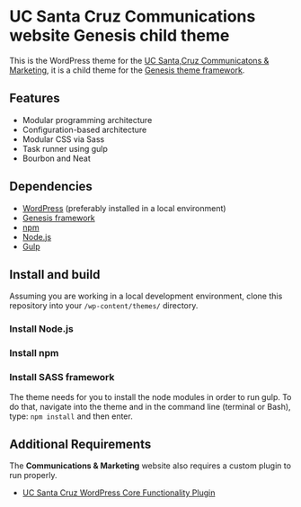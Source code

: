 # UC Santa Cruz Communications website Genesis child theme

This is the WordPress theme for the [UC Santa,Cruz Communicatons & Marketing](https://communications.ucsc.edu/), it is a child theme for the [Genesis theme framework](http://my.studiopress.com/themes/genesis/). 

## Features

- Modular programming architecture
- Configuration-based architecture
- Modular CSS via Sass
- Task runner using gulp
- Bourbon and Neat

## Dependencies

- [WordPress](https://wordpress.org/download/) (preferably installed in a local environment)
- [Genesis framework](http://my.studiopress.com/themes/genesis/)
- [npm](https://www.npmjs.com/)
- [Node.js](https://nodejs.org/en/)
- [Gulp]()

## Install and build

Assuming you are working in a local development environment, clone this repository into your `/wp-content/themes/` directory.

### Install Node.js

### Install npm

### Install SASS framework

The theme needs for you to install the node modules in order to run gulp.  To do that, navigate into the theme and in the command line (terminal or Bash), type: `npm install` and then enter.


## Additional Requirements

The **Communications & Marketing** website also requires a custom plugin to run properly. 

- [UC Santa Cruz WordPress Core Functionality Plugin](https://github.com/Herm71/ucsc-core-functionality-plugin/tree/master)